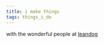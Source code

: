 ```yaml
---
title: i make things
tags: things_i_do
---
```


with the wonderful people at [leandog](http://leandog.com)
